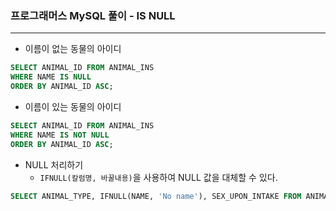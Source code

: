 ### 프로그래머스 MySQL 풀이 - IS NULL

<hr>

- 이름이 없는 동물의 아이디

```sql
SELECT ANIMAL_ID FROM ANIMAL_INS
WHERE NAME IS NULL
ORDER BY ANIMAL_ID ASC;
```

- 이름이 있는 동물의 아이디

```sql
SELECT ANIMAL_ID FROM ANIMAL_INS
WHERE NAME IS NOT NULL
ORDER BY ANIMAL_ID ASC;
```

- NULL 처리하기
  - `IFNULL(칼럼명, 바꿀내용)`을 사용하여 NULL 값을 대체할 수 있다.

```sql
SELECT ANIMAL_TYPE, IFNULL(NAME, 'No name'), SEX_UPON_INTAKE FROM ANIMAL_INS;
```



